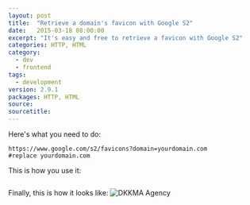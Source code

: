 ```yaml
---
layout: post
title:  "Retrieve a domain's favicon with Google S2"
date:   2015-03-18 08:00:00
excerpt: "It's easy and free to retrieve a favicon with Google S2"
categories: HTTP, HTML
category:
  - dev
  - frontend
tags:
  - development
version: 2.9.1
packages: HTTP, HTML
source:
sourcetitle:
---
```


Here's what you need to do:

```http://www.google.com/s2/favicons?domain=yourdomain.com
https://www.google.com/s2/favicons?domain=yourdomain.com
#replace yourdomain.com
```

This is how you use it:

```<img src="https://www.google.com/s2/favicons?domain=dkkma.com" alt="DKKMA Agency">
```

Finally, this is how it looks like: <img src="https://www.google.com/s2/favicons?domain=dkkma.com" alt="DKKMA Agency">
